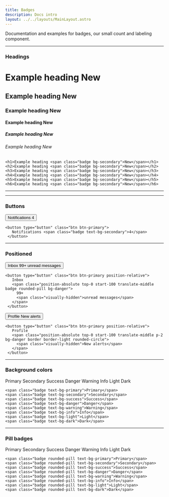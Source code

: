```yaml
---
title: Badges
description: Docs intro
layout: ../../layouts/MainLayout.astro
---
```


<p>
 Documentation and examples for badges, our small count and labeling component.
</p>
<hr>

### Headings
<div class="card">
 <div class="card-body">
  <h1>Example heading <span class="badge bg-secondary">New</span></h1>
  <h2>Example heading <span class="badge bg-secondary">New</span></h2>
  <h3>Example heading <span class="badge bg-secondary">New</span></h3>
  <h4>Example heading <span class="badge bg-secondary">New</span></h4>
  <h5>Example heading <span class="badge bg-secondary">New</span></h5>
  <h6>Example heading <span class="badge bg-secondary">New</span></h6>
 </div>
 <div class="card-footer">
  <pre><code class="language-html">&lt;h1&gt;Example heading &lt;span class=&quot;badge bg-secondary&quot;&gt;New&lt;/span&gt;&lt;/h1&gt;
&lt;h2&gt;Example heading &lt;span class=&quot;badge bg-secondary&quot;&gt;New&lt;/span&gt;&lt;/h2&gt;
&lt;h3&gt;Example heading &lt;span class=&quot;badge bg-secondary&quot;&gt;New&lt;/span&gt;&lt;/h3&gt;
&lt;h4&gt;Example heading &lt;span class=&quot;badge bg-secondary&quot;&gt;New&lt;/span&gt;&lt;/h4&gt;
&lt;h5&gt;Example heading &lt;span class=&quot;badge bg-secondary&quot;&gt;New&lt;/span&gt;&lt;/h5&gt;
&lt;h6&gt;Example heading &lt;span class=&quot;badge bg-secondary&quot;&gt;New&lt;/span&gt;&lt;/h6&gt;</code></pre>
 </div>
</div>
<hr>
<hr>

### Buttons
<div class="card">
 <div class="card-body">
  <button type="button" class="btn btn-primary">
   Notifications <span class="badge text-bg-secondary">4</span>
  </button>
 </div>
 <div class="card-footer">
  <pre><code class="language-html">&lt;button type=&quot;button&quot; class=&quot;btn btn-primary&quot;&gt;
   Notifications &lt;span class=&quot;badge text-bg-secondary&quot;&gt;4&lt;/span&gt;
 &lt;/button&gt;</code></pre>
 </div>
</div>
<hr>

### Positioned
<div class="card">
 <div class="card-body">
  <button type="button" class="btn btn-primary position-relative">
   Inbox
   <span class="position-absolute top-0 start-100 translate-middle badge rounded-pill bg-danger">
    99+
    <span class="visually-hidden">unread messages</span>
   </span>
  </button>
 </div>
 <div class="card-footer">
  <pre><code class="language-html">&lt;button type=&quot;button&quot; class=&quot;btn btn-primary position-relative&quot;&gt;
   Inbox
   &lt;span class=&quot;position-absolute top-0 start-100 translate-middle badge rounded-pill bg-danger&quot;&gt;
     99+
     &lt;span class=&quot;visually-hidden&quot;&gt;unread messages&lt;/span&gt;
   &lt;/span&gt;
 &lt;/button&gt;</code></pre>
 </div>
</div>
<div class="card">
 <div class="card-body">
  <button type="button" class="btn btn-primary position-relative">
   Profile
   <span class="position-absolute top-0 start-100 translate-middle p-2 bg-danger border border-light rounded-circle">
    <span class="visually-hidden">New alerts</span>
   </span>
  </button>
 </div>
 <div class="card-footer">
  <pre><code class="language-html">&lt;button type=&quot;button&quot; class=&quot;btn btn-primary position-relative&quot;&gt;
   Profile
   &lt;span class=&quot;position-absolute top-0 start-100 translate-middle p-2 bg-danger border border-light rounded-circle&quot;&gt;
     &lt;span class=&quot;visually-hidden&quot;&gt;New alerts&lt;/span&gt;
   &lt;/span&gt;
 &lt;/button&gt;</code></pre>
 </div>
</div>
<hr>

### Background colors
<div class="card">
 <div class="card-body">
  <span class="badge text-bg-primary">Primary</span>
  <span class="badge text-bg-secondary">Secondary</span>
  <span class="badge text-bg-success">Success</span>
  <span class="badge text-bg-danger">Danger</span>
  <span class="badge text-bg-warning">Warning</span>
  <span class="badge text-bg-info">Info</span>
  <span class="badge text-bg-light">Light</span>
  <span class="badge text-bg-dark">Dark</span>
 </div>
 <div class="card-footer">
  <pre><code class="language-html">&lt;span class=&quot;badge text-bg-primary&quot;&gt;Primary&lt;/span&gt;
&lt;span class=&quot;badge text-bg-secondary&quot;&gt;Secondary&lt;/span&gt;
&lt;span class=&quot;badge text-bg-success&quot;&gt;Success&lt;/span&gt;
&lt;span class=&quot;badge text-bg-danger&quot;&gt;Danger&lt;/span&gt;
&lt;span class=&quot;badge text-bg-warning&quot;&gt;Warning&lt;/span&gt;
&lt;span class=&quot;badge text-bg-info&quot;&gt;Info&lt;/span&gt;
&lt;span class=&quot;badge text-bg-light&quot;&gt;Light&lt;/span&gt;
&lt;span class=&quot;badge text-bg-dark&quot;&gt;Dark&lt;/span&gt;</code></pre>
 </div>
</div>
<hr>

### Pill badges
<div class="card">
 <div class="card-body">
  <span class="badge rounded-pill text-bg-primary">Primary</span>
  <span class="badge rounded-pill text-bg-secondary">Secondary</span>
  <span class="badge rounded-pill text-bg-success">Success</span>
  <span class="badge rounded-pill text-bg-danger">Danger</span>
  <span class="badge rounded-pill text-bg-warning">Warning</span>
  <span class="badge rounded-pill text-bg-info">Info</span>
  <span class="badge rounded-pill text-bg-light">Light</span>
  <span class="badge rounded-pill text-bg-dark">Dark</span>
 </div>
 <div class="card-footer">
  <pre><code class="language-html">&lt;span class=&quot;badge rounded-pill text-bg-primary&quot;&gt;Primary&lt;/span&gt;
&lt;span class=&quot;badge rounded-pill text-bg-secondary&quot;&gt;Secondary&lt;/span&gt;
&lt;span class=&quot;badge rounded-pill text-bg-success&quot;&gt;Success&lt;/span&gt;
&lt;span class=&quot;badge rounded-pill text-bg-danger&quot;&gt;Danger&lt;/span&gt;
&lt;span class=&quot;badge rounded-pill text-bg-warning&quot;&gt;Warning&lt;/span&gt;
&lt;span class=&quot;badge rounded-pill text-bg-info&quot;&gt;Info&lt;/span&gt;
&lt;span class=&quot;badge rounded-pill text-bg-light&quot;&gt;Light&lt;/span&gt;
&lt;span class=&quot;badge rounded-pill text-bg-dark&quot;&gt;Dark&lt;/span&gt;</code></pre>
 </div>
</div>